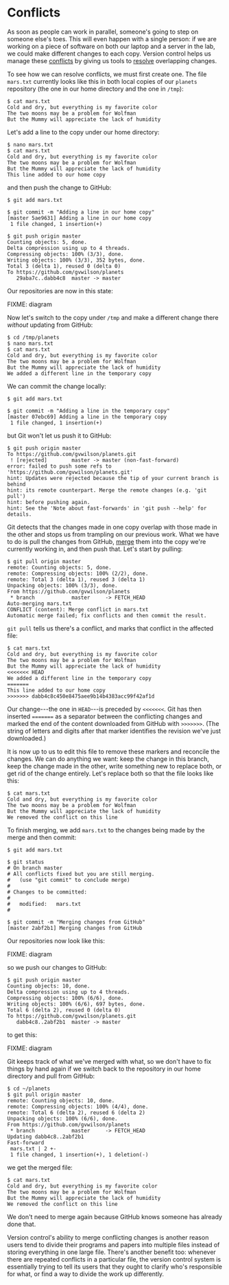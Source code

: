 Conflicts
=========

As soon as people can work in parallel,
someone's going to step on someone else's toes.
This will even happen with a single person:
if we are working on a piece of software on both our laptop and a server in the lab,
we could make different changes to each copy.
Version control helps us manage these [conflicts](../gloss.html#conflict)
by giving us tools to [resolve](../gloss.html#resolve) overlapping changes.

To see how we can resolve conflicts,
we must first create one.
The file `mars.txt` currently looks like this
in both local copies of our `planets` repository
(the one in our home directory and the one in `/tmp`):

```
$ cat mars.txt
Cold and dry, but everything is my favorite color
The two moons may be a problem for Wolfman
But the Mummy will appreciate the lack of humidity
```

Let's add a line to the copy under our home directory:

```
$ nano mars.txt
$ cat mars.txt
Cold and dry, but everything is my favorite color
The two moons may be a problem for Wolfman
But the Mummy will appreciate the lack of humidity
This line added to our home copy
```

and then push the change to GitHub:

```
$ git add mars.txt

$ git commit -m "Adding a line in our home copy"
[master 5ae9631] Adding a line in our home copy
 1 file changed, 1 insertion(+)

$ git push origin master
Counting objects: 5, done.
Delta compression using up to 4 threads.
Compressing objects: 100% (3/3), done.
Writing objects: 100% (3/3), 352 bytes, done.
Total 3 (delta 1), reused 0 (delta 0)
To https://github.com/gvwilson/planets
   29aba7c..dabb4c8  master -> master
```

Our repositories are now in this state:

FIXME: diagram

Now let's switch to the copy under `/tmp`
and make a different change there
*without* updating from GitHub:

```
$ cd /tmp/planets
$ nano mars.txt
$ cat mars.txt
Cold and dry, but everything is my favorite color
The two moons may be a problem for Wolfman
But the Mummy will appreciate the lack of humidity
We added a different line in the temporary copy
```

We can commit the change locally:

```
$ git add mars.txt

$ git commit -m "Adding a line in the temporary copy"
[master 07ebc69] Adding a line in the temporary copy
 1 file changed, 1 insertion(+)
```

but Git won't let us push it to GitHub:

```
$ git push origin master
To https://github.com/gvwilson/planets.git
 ! [rejected]        master -> master (non-fast-forward)
error: failed to push some refs to 'https://github.com/gvwilson/planets.git'
hint: Updates were rejected because the tip of your current branch is behind
hint: its remote counterpart. Merge the remote changes (e.g. 'git pull')
hint: before pushing again.
hint: See the 'Note about fast-forwards' in 'git push --help' for details.
```

Git detects that the changes made in one copy overlap with those made in the other
and stops us from trampling on our previous work.
What we have to do is pull the changes from GitHub,
[merge](../gloss.html#repository-merge) them into the copy we're currently working in,
and then push that.
Let's start by pulling:

```
$ git pull origin master
remote: Counting objects: 5, done.        
remote: Compressing objects: 100% (2/2), done.        
remote: Total 3 (delta 1), reused 3 (delta 1)        
Unpacking objects: 100% (3/3), done.
From https://github.com/gvwilson/planets
 * branch            master     -> FETCH_HEAD
Auto-merging mars.txt
CONFLICT (content): Merge conflict in mars.txt
Automatic merge failed; fix conflicts and then commit the result.
```

`git pull` tells us there's a conflict,
and marks that conflict in the affected file:

```
$ cat mars.txt
Cold and dry, but everything is my favorite color
The two moons may be a problem for Wolfman
But the Mummy will appreciate the lack of humidity
<<<<<<< HEAD
We added a different line in the temporary copy
=======
This line added to our home copy
>>>>>>> dabb4c8c450e8475aee9b14b4383acc99f42af1d
```

Our change---the one in `HEAD`---is preceded by `<<<<<<<`.
Git has then inserted `=======` as a separator between the conflicting changes
and marked the end of the content downloaded from GitHub with `>>>>>>>`.
(The string of letters and digits after that marker
identifies the revision we've just downloaded.)

It is now up to us to edit this file to remove these markers
and reconcile the changes.
We can do anything we want:
keep the change in this branch,
keep the change made in the other,
write something new to replace both,
or get rid of the change entirely.
Let's replace both so that the file looks like this:

```
$ cat mars.txt
Cold and dry, but everything is my favorite color
The two moons may be a problem for Wolfman
But the Mummy will appreciate the lack of humidity
We removed the conflict on this line
```

To finish merging,
we add `mars.txt` to the changes being made by the merge
and then commit:

```
$ git add mars.txt

$ git status
# On branch master
# All conflicts fixed but you are still merging.
#   (use "git commit" to conclude merge)
#
# Changes to be committed:
#
#	modified:   mars.txt
#

$ git commit -m "Merging changes from GitHub"
[master 2abf2b1] Merging changes from GitHub
```

Our repositories now look like this:

FIXME: diagram

so we push our changes to GitHub:

```
$ git push origin master
Counting objects: 10, done.
Delta compression using up to 4 threads.
Compressing objects: 100% (6/6), done.
Writing objects: 100% (6/6), 697 bytes, done.
Total 6 (delta 2), reused 0 (delta 0)
To https://github.com/gvwilson/planets.git
   dabb4c8..2abf2b1  master -> master
```

to get this:

FIXME: diagram

Git keeps track of what we've merged with what,
so we don't have to fix things by hand again
if we switch back to the repository in our home directory and pull from GitHub:

```
$ cd ~/planets
$ git pull origin master
remote: Counting objects: 10, done.        
remote: Compressing objects: 100% (4/4), done.        
remote: Total 6 (delta 2), reused 6 (delta 2)        
Unpacking objects: 100% (6/6), done.
From https://github.com/gvwilson/planets
 * branch            master     -> FETCH_HEAD
Updating dabb4c8..2abf2b1
Fast-forward
 mars.txt | 2 +-
 1 file changed, 1 insertion(+), 1 deletion(-)
```

we get the merged file:

```
$ cat mars.txt 
Cold and dry, but everything is my favorite color
The two moons may be a problem for Wolfman
But the Mummy will appreciate the lack of humidity
We removed the conflict on this line
```

We don't need to merge again because GitHub knows someone has already done that.

Version control's ability to merge conflicting changes
is another reason users tend to divide their programs and papers into multiple files
instead of storing everything in one large file.
There's another benefit too:
whenever there are repeated conflicts in a particular file,
the version control system is essentially trying to tell its users
that they ought to clarify who's responsible for what,
or find a way to divide the work up differently.
